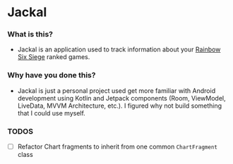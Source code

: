 # Jackal

### What is this?
- Jackal is an application used to track information about your [Rainbow Six Siege](https://rainbow6.ubisoft.com/siege/en-us/home/index.aspx) ranked games.

### Why have you done this?
- Jackal is just a personal project used get more familiar with Android development using Kotlin and Jetpack components (Room, ViewModel, LiveData, MVVM Architecture, etc.). I figured why not build something that I could use myself.

### TODOS
- [ ] Refactor Chart fragments to inherit from one common `ChartFragment` class

